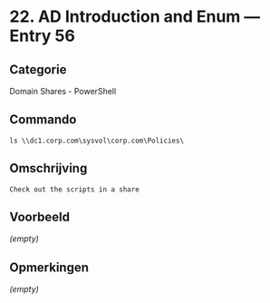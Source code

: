 # 22. AD Introduction and Enum — Entry 56

## Categorie

Domain Shares - PowerShell

## Commando

```
ls \\dc1.corp.com\sysvol\corp.com\Policies\
```

## Omschrijving

```
Check out the scripts in a share
```

## Voorbeeld

_(empty)_

## Opmerkingen

_(empty)_

